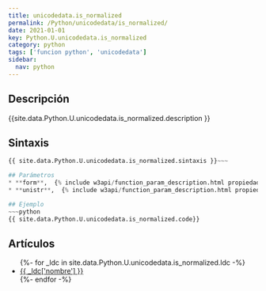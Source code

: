 ```yaml
---
title: unicodedata.is_normalized
permalink: /Python/unicodedata/is_normalized/
date: 2021-01-01
key: Python.U.unicodedata.is_normalized
category: python
tags: ['funcion python', 'unicodedata']
sidebar: 
  nav: python
---
```


## Descripción
{{site.data.Python.U.unicodedata.is_normalized.description }}

## Sintaxis
~~~python
{{ site.data.Python.U.unicodedata.is_normalized.sintaxis }}~~~

## Parámetros
* **form**,  {% include w3api/function_param_description.html propiedad=site.data.Python.U.unicodedata.is_normalized valor="form" %}
* **unistr**,  {% include w3api/function_param_description.html propiedad=site.data.Python.U.unicodedata.is_normalized valor="unistr" %}

## Ejemplo
~~~python
{{ site.data.Python.U.unicodedata.is_normalized.code}}
~~~

## Artículos
<ul>
{%- for _ldc in site.data.Python.U.unicodedata.is_normalized.ldc -%}
   <li>
       <a href="{{_ldc['url'] }}">{{ _ldc['nombre'] }}</a>
   </li>
{%- endfor -%}
</ul>
